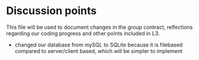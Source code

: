 # Discussion points

This file will be used to document changes in the group contract, relfections regarding our coding progress and other points included in L3.

- changed our database from mySQL to SQLite because it is filebased compared to server/client based, which will be simpler to implement